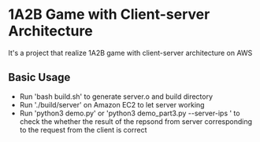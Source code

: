 # 1A2B Game with Client-server Architecture

It's a project that realize 1A2B game with client-server architecture on AWS 

## Basic Usage

* Run 'bash build.sh' to generate server.o and build directory
* Run './build/server' on Amazon EC2 to let server working
* Run 'python3 demo.py' or 'python3 demo_part3.py --server-ips <server1 IP> <server2 IP> <server3 IP>' to check the whether the result of the repsond from server corresponding to the request from the client is correct 